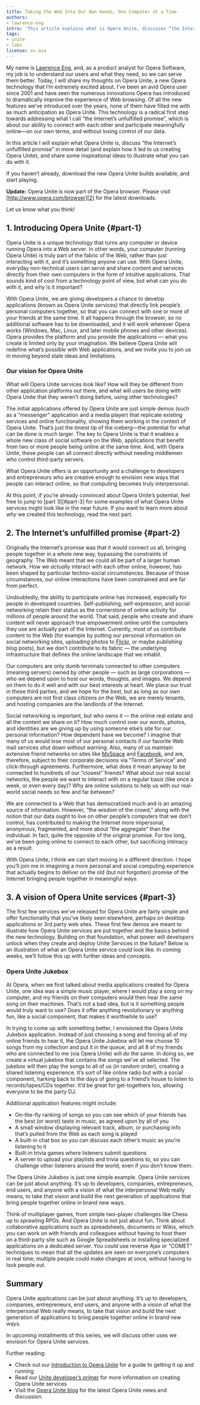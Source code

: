 ```yaml
---
title: Taking the Web Into Our Own Hands, One Computer at a Time
authors:
- lawrence-eng
intro: 'This article explains what is Opera Unite, discusses “the Internet’s unfulfilled promise” and explains how it led to us creating Opera Unite, and shares some inspirational ideas to illustrate what you can do with it.'
tags:
- unite
- labs
license: os-asa
---
```


My name is [Lawrence Eng][1], and, as a product analyst for Opera Software, my job is to understand our users and what they need, so we can serve them better. Today, I will share my thoughts on Opera Unite, a new Opera technology that I’m extremely excited about. I’ve been an avid Opera user since 2001 and have seen the numerous innovations Opera has introduced to dramatically improve the experience of Web browsing. Of all the new features we’ve introduced over the years, none of them have filled me with as much anticipation as Opera Unite. This technology is a radical first step towards addressing what I call “the Internet’s unfulfilled promise”, which is about our ability to connect with each other and participate meaningfully online—on our own terms, and without losing control of our data.

[1]: http://my.opera.com/lawmune

In this article I will explain what Opera Unite is, discuss “the Internet’s unfulfilled promise” in more detail (and explain how it led to us creating Opera Unite), and share some inspirational ideas to illustrate what you can do with it.

If you haven’t already, download the new Opera Unite builds available, and start playing.

**Update:** Opera Unite is now part of the Opera browser. Please visit [http://www.opera.com/browser][2] for the latest downloads.

[2]: http://www.opera.com/browser

Let us know what you think!

## 1. Introducing Opera Unite {#part-1}

Opera Unite is a unique technology that turns any computer or device running Opera into a Web server. In other words, your computer (running Opera Unite) is truly part of the fabric of the Web, rather than just interacting with it, and it’s something anyone can use. With Opera Unite, everyday non-technical users can serve and share content and services directly from their own computers in the form of intuitive applications. That sounds kind of cool from a technology point of view, but what can you do with it, and why is it important?

With Opera Unite, we are giving developers a chance to develop applications (known as Opera Unite services) that directly link people’s personal computers together, so that you can connect with one or more of your friends at the same time. It all happens through the browser, so no additional software has to be downloaded, and it will work wherever Opera works (Windows, Mac, Linux, and later mobile phones and other devices). Opera provides the platform and you provide the applications — what you create is limited only by your imagination. We believe Opera Unite will redefine what’s possible with Web applications, and we invite you to join us in moving beyond stale ideas and limitations.

### Our vision for Opera Unite

What will Opera Unite services look like? How will they be different from other application platforms out there, and what will users be doing with Opera Unite that they weren’t doing before, using other technologies?

The initial applications offered by Opera Unite are just simple demos (such as a “messenger” application and a media player) that replicate existing services and online functionality, showing them working in the context of Opera Unite. That’s just the tiniest tip of the iceberg—the potential for what can be done is much larger. The key to Opera Unite is that it enables a whole new class of social software on the Web, applications that benefit from two or more people being online at the same time. And, with Opera Unite, these people can all connect directly without needing middlemen who control third-party servers.

What Opera Unite offers is an opportunity and a challenge to developers and entrepreneurs who are creative enough to envision new ways that people can interact online, so that computing becomes truly interpersonal.

At this point, if you’re already convinced about Opera Unite’s potential, feel free to jump to [part 3][#part-3] for some examples of what Opera Unite services might look like in the near future. If you want to learn more about _why_ we created this technology, read the next part.

## 2. The Internet’s unfulfilled promise {#part-2}

Originally the Internet’s promise was that it would connect us all, bringing people together in a whole new way, bypassing the constraints of geography. The Web meant that we could all be part of a larger human network. How we _actually_ interact with each other online, however, has been shaped by particular techno-social circumstances. Because of those circumstances, our online interactions have been constrained and are far from perfect.

Undoubtedly, the ability to participate online has increased, especially for people in developed countries. Self-publishing, self-expression, and social networking retain their status as the cornerstone of online activity for millions of people around the world. That said, people who create and share content will never approach true empowerment online until the computers they use are actually part of the Internet. Currently, most of us contribute content to the Web (for example by putting our personal information on social networking sites, uploading photos to [Flickr][4], or maybe publishing blog posts), but we don’t contribute to its fabric — the underlying infrastructure that defines the online landscape that we inhabit.

[4]: http://www.flickr.com/

Our computers are only dumb terminals connected to other computers (meaning servers) owned by other people — such as large corporations — who we depend upon to host our words, thoughts, and images. We depend on them to do it well and with our best interests at heart. We place our trust in these third parties, and we hope for the best, but as long as our own computers are not first class citizens on the Web, we are merely tenants, and hosting companies are the landlords of the Internet.

Social networking is important, but who owns it — the online real estate and all the content we share on it? How much control over our words, photos, and identities are we giving up by using someone else’s site for our personal information? How dependent have we become? I imagine that many of us would lose most of our personal contacts if our favorite Web mail services shut down without warning. Also, many of us maintain extensive friend networks on sites like [MySpace][5] and [Facebook][6], and are, therefore, subject to their corporate decisions via “Terms of Service” and click-through agreements. Furthermore, what does it mean anyway to be connected to hundreds of our “closest” friends? What about our real social networks, the people we want to interact with on a regular basis (like once a week, or even every day)? Why are online solutions to help us with our real-world social needs so few and far between?

[5]: http://www.myspace.com/
[6]: http://www.facebook.com/

We are connected to a Web that has democratized much and is an amazing source of information. However, “the wisdom of the crowd,” along with the notion that our data ought to live on other people’s computers that we don’t control, has contributed to making the Internet more impersonal, anonymous, fragmented, and more about “the aggregate” than the individual. In fact, quite the opposite of the original promise. For too long, we’ve been going online to connect to each other, but sacrificing intimacy as a result.

With Opera Unite, I think we can start moving in a different direction. I hope you’ll join me in imagining a more personal and social computing experience that actually begins to deliver on the old (but not forgotten) promise of the Internet bringing people together in meaningful ways.

## 3. A vision of Opera Unite services {#part-3}

The first few services we’ve released for Opera Unite are fairly simple and offer functionality that you’ve likely seen elsewhere, perhaps on desktop applications or 3rd party web sites. These first few demos are meant to illustrate how Opera Unite services are put together and the basics behind the new technology. Building on that foundation, what power will developers unlock when they create and deploy Unite Services in the future? Below is an illustration of what an Opera Unite service could look like. In coming weeks, we’ll follow this up with further ideas and concepts.

### Opera Unite Jukebox

At Opera, when we first talked about media applications created for Opera Unite, one idea was a simple music player, where I would play a song on my computer, and my friends on their computers would then hear the same song on their machines. That’s not a bad idea, but is it something people would truly want to use? Does it offer anything revolutionary or anything fun, like a social component, that makes it worthwhile to use?

In trying to come up with something better, I envisioned the Opera Unite Jukebox application. Instead of just choosing a song and forcing all of my online friends to hear it, the Opera Unite Jukebox will let me choose 10 songs from my collection and put it in the queue, and all 8 of my friends who are connected to me (via Opera Unite) will do the same. In doing so, we create a virtual jukebox that contains the songs we’ve all selected. The jukebox will then play the songs to all of us (in random order), creating a shared listening experience. It’s sort of like online radio but with a social component, harking back to the days of going to a friend’s house to listen to records/tapes/CDs together. It’d be great for get-togethers too, allowing everyone to be the party DJ.

Additional application features might include:

- On-the-fly ranking of songs so you can see which of your friends has the best (or worst) taste in music, as agreed upon by all of you
- A small window displaying relevant track, album, or purchasing info that’s pulled from the Web as each song is played
- A built-in chat box so you can discuss each other’s music as you’re listening to it
- Built-in trivia games where listeners submit questions
- A server to upload your playlists and trivia questions to, so you can challenge other listeners around the world, even if you don’t know them.

The Opera Unite Jukebox is just one simple example. Opera Unite services can be just about anything. It’s up to developers, companies, entrepreneurs, end users, and anyone with a vision of what the interpersonal Web really means, to take that vision and build the next generation of applications that bring people together online in brand new ways.

Think of multiplayer games, from simple two-player challenges like Chess up to sprawling RPGs. And Opera Unite is not just about fun. Think about collaborative applications such as spreadsheets, documents or Wikis, which you can work on with friends and colleagues without having to host them on a third-party site such as Google Spreadsheets or installing specialized applications on a dedicated server. You could use reverse Ajax or “COMET” techniques to mean that all the updates are seen on everyone’s computers in real time; multiple people could make changes at once, without having to lock people out.

## Summary

Opera Unite applications can be just about anything. It’s up to developers, companies, entrepreneurs, end users, and anyone with a vision of what the interpersonal Web really means, to take that vision and build the next generation of applications to bring people together online in brand new ways.

In upcoming installments of this series, we will discuss other uses we envision for Opera Unite services.

Further reading:

- Check out our [Introduction to Opera Unite][7] for a guide to getting it up and running
- Read our [Unite developer’s primer][8] for more information on creating Opera Unite services
- Visit the [Opera Unite blog][9] for the latest Opera Unite news and discussion.

[7]: /articles/an-introduction-to-opera-unite/
[8]: /articles/opera-unite-developer-primer/
[9]: http://my.opera.com/unite/blog/
